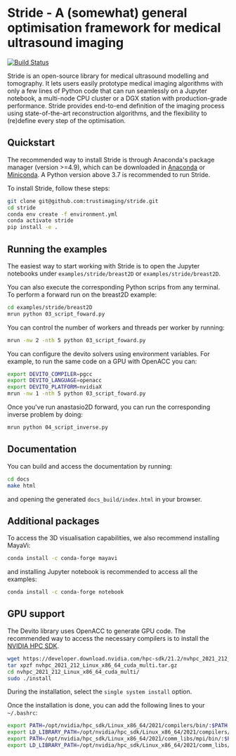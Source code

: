 

# Stride - A (somewhat) general optimisation framework for medical ultrasound imaging

[![Build Status](https://github.com/trustimaging/stride/workflows/CI/badge.svg)](https://github.com/trustimaging/stride/actions?query=workflow%3ACI)

Stride is an open-source library for medical ultrasound modelling and tomography. 
It lets users easily prototype medical imaging algorithms with only a few lines of Python code that 
can run seamlessly on a Jupyter notebook, a multi-node CPU cluster or a DGX station with production-grade performance. 
Stride provides end-to-end definition of the imaging process using state-of-the-art reconstruction algorithms, 
and the flexibility to (re)define every step of the optimisation.


## Quickstart

The recommended way to install Stride is through Anaconda's package manager (version >=4.9), which can be downloaded
in [Anaconda](https://www.continuum.io/downloads) or [Miniconda](https://conda.io/miniconda.html).
A Python version above 3.7 is recommended to run Stride.

To install Stride, follow these steps:

```sh
git clone git@github.com:trustimaging/stride.git
cd stride
conda env create -f environment.yml
conda activate stride
pip install -e .
```


## Running the examples

The easiest way to start working with Stride is to open the Jupyter notebooks under ``examples/stride/breast2D`` 
or ``examples/stride/breast2D``. 

You can also execute the corresponding Python scrips from any terminal. To perform a forward run on the breast2D example:

```sh
cd examples/stride/breast2D
mrun python 03_script_foward.py
```

You can control the number of workers and threads per worker by running:

```sh
mrun -nw 2 -nth 5 python 03_script_foward.py
```

You can configure the devito solvers using environment variables. For example, to run the same code on a GPU with OpenACC you can:

```sh
export DEVITO_COMPILER=pgcc
export DEVITO_LANGUAGE=openacc
export DEVITO_PLATFORM=nvidiaX
mrun -nw 1 -nth 5 python 03_script_foward.py
```

Once you've run anastasio2D forward, you can run the corresponding inverse problem by doing:

```sh
mrun python 04_script_inverse.py
```


## Documentation

You can build and access the documentation by running:

```sh
cd docs
make html
```

and opening the generated ``docs_build/index.html`` in your browser.



## Additional packages

To access the 3D visualisation capabilities, we also recommend installing MayaVi:

```sh
conda install -c conda-forge mayavi
```

and installing Jupyter notebook is recommended to access all the examples:

```sh
conda install -c conda-forge notebook
```


## GPU support

The Devito library uses OpenACC to generate GPU code. The recommended way to access the necessary 
compilers is to install the [NVIDIA HPC SDK](https://developer.nvidia.com/nvidia-hpc-sdk-downloads).

```sh
wget https://developer.download.nvidia.com/hpc-sdk/21.2/nvhpc_2021_212_Linux_x86_64_cuda_multi.tar.gz
tar xpzf nvhpc_2021_212_Linux_x86_64_cuda_multi.tar.gz
cd nvhpc_2021_212_Linux_x86_64_cuda_multi/
sudo ./install
```

During the installation, select the ``single system install`` option.

Once the installation is done, you can add the following lines to your ``~/.bashrc``:

```sh
export PATH=/opt/nvidia/hpc_sdk/Linux_x86_64/2021/compilers/bin/:$PATH
export LD_LIBRARY_PATH=/opt/nvidia/hpc_sdk/Linux_x86_64/2021/compilers/lib/:$LD_LIBRARY_PATH
export PATH=/opt/nvidia/hpc_sdk/Linux_x86_64/2021/comm_libs/mpi/bin/:$PATH
export LD_LIBRARY_PATH=/opt/nvidia/hpc_sdk/Linux_x86_64/2021/comm_libs/mpi/lib/:$LD_LIBRARY_PATH
```
